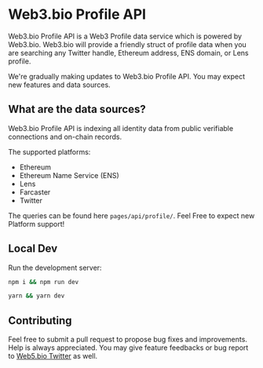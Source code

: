 # Web3.bio Profile API

Web3.bio Profile API is a Web3 Profile data service which is powered by Web3.bio. Web3.bio will provide a friendly struct of profile data when you are searching any Twitter handle, Ethereum address, ENS domain, or Lens profile.

We're gradually making updates to Web3.bio Profile API. You may expect new features and data sources.

## What are the data sources?

Web3.bio Profile API is indexing all identity data from public verifiable connections and on-chain records.

The supported platforms:

- Ethereum
- Ethereum Name Service (ENS)
- Lens
- Farcaster
- Twitter

The queries can be found here `pages/api/profile/`. Feel Free to expect new Platform support!

## Local Dev

Run the development server:

```bash
npm i && npm run dev
```

```bash
yarn && yarn dev
```

## Contributing

Feel free to submit a pull request to propose bug fixes and improvements. Help is always appreciated. You may give feature feedbacks or bug report to [Web5.bio Twitter](https://twitter.com/web3bio) as well.
